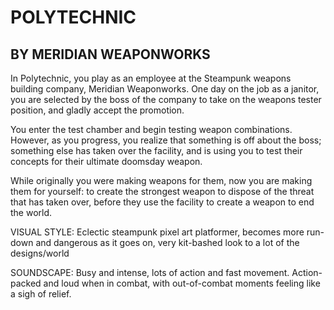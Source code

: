 # POLYTECHNIC
## BY MERIDIAN WEAPONWORKS
In Polytechnic, you play as an employee at the Steampunk weapons building company, Meridian Weaponworks. One day on the job as a janitor, you are selected by the boss of the company to take on the weapons tester position, and gladly accept the promotion. 

You enter the test chamber and begin testing weapon combinations. However, as you progress, you realize that something is off about the boss; something else has taken over the facility, and is using you to test their concepts for their ultimate doomsday weapon. 

While originally you were making weapons for them, now you are making them for yourself: to create the strongest weapon to dispose of the threat that has taken over, before they use the facility to create a weapon to end the world.

VISUAL STYLE: Eclectic steampunk pixel art platformer, becomes more run-down and dangerous as it goes on, very kit-bashed look to a lot of the designs/world

SOUNDSCAPE: Busy and intense, lots of action and fast movement. Action-packed and loud when in combat, with out-of-combat moments feeling like a sigh of relief.
